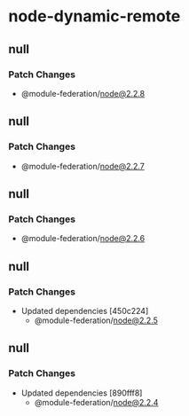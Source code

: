 # node-dynamic-remote

## null

### Patch Changes

- @module-federation/node@2.2.8

## null

### Patch Changes

- @module-federation/node@2.2.7

## null

### Patch Changes

- @module-federation/node@2.2.6

## null

### Patch Changes

- Updated dependencies [450c224]
  - @module-federation/node@2.2.5

## null

### Patch Changes

- Updated dependencies [890fff8]
  - @module-federation/node@2.2.4
